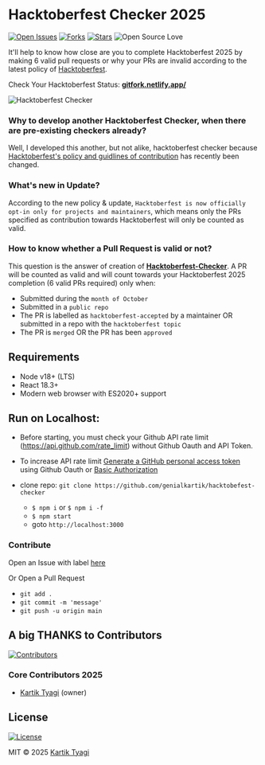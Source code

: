# Hacktoberfest Checker 2025

[![Open Issues](https://img.shields.io/github/issues/genialkartik/hacktoberfest-checker?style=for-the-badge&logo=github)](https://github.com/genialkartik/hacktoberfest-checker/issues) [![Forks](https://img.shields.io/github/forks/genialkartik/hacktoberfest-checker?style=for-the-badge&logo=github)](https://github.com/genialkartik/hacktoberfest-checker/network/members) [![Stars](https://img.shields.io/github/stars/genialkartik/hacktoberfest-checker?style=for-the-badge&logo=reverbnation)](https://github.com/code-monk08/connect-four/stargazers) ![Open Source Love](https://img.shields.io/badge/Open%20Source-%E2%99%A5-red?style=for-the-badge&logo=open-source-initiative)

It'll help to know how close are you to complete Hacktoberfest 2025 by making 6 valid pull requests or why your PRs are invalid according to the latest policy of [Hacktoberfest](https://hacktoberfest.com/participation/).

Check Your Hacktoberfest Status: **[gitfork.netlify.app/](https://gitfork.netlify.app/)**

![Hacktoberfest Checker](https://user-images.githubusercontent.com/32240906/135563258-cf53f19c-6d88-4196-a8f8-105f97c487c8.png)

### Why to develop another Hacktoberfest Checker, when there are pre-existing checkers already?

Well, I developed this another, but not alike, hacktoberfest checker because [Hacktoberfest's policy and guidlines of contribution](https://hacktoberfest.com/participation/) has recently been changed.

### What's new in Update?

According to the new policy & update, `Hacktoberfest is now officially opt-in only for projects and maintainers`,
which means only the PRs specified as contribution towards Hacktoberfest will only be counted as valid.

### How to know whether a Pull Request is valid or not?

This question is the answer of creation of **[Hacktoberfest-Checker](https://gitfork.netlify.app/)**.
A PR will be counted as valid and will count towards your Hacktoberfest 2025 completion (6 valid PRs required) only when:

- Submitted during the `month of October`
- Submitted in a `public repo`
- The PR is labelled as `hacktoberfest-accepted` by a maintainer OR submitted in a repo with the `hacktoberfest topic`
- The PR is `merged` OR the PR has been `approved`

## Requirements

- Node v18+ (LTS)
- React 18.3+
- Modern web browser with ES2020+ support

## Run on Localhost:

- Before starting, you must check your Github API rate limit (https://api.github.com/rate_limit) without Github Oauth and API Token.
- To increase API rate limit [Generate a GitHub personal access token](https://github.com/settings/tokens/new?scopes=&description=Hacktoberfest%20Checker) using Github Oauth or [Basic Authorization](https://docs.github.com/en/free-pro-team@latest/rest/reference/rate-limit)

- clone repo: `git clone https://github.com/genialkartik/hacktobefest-checker`
  - `$ npm i` or `$ npm i -f`
  - `$ npm start`
  - goto `http://localhost:3000`

### Contribute

Open an Issue with label [here](https://github.com/genialkartik/hacktoberfest-checker/issues)

Or Open a Pull Request

- `git add .`
- `git commit -m 'message'`
- `git push -u origin main`

## A big THANKS to Contributors

[![Contributors](https://img.shields.io/github/contributors/genialkartik/hacktoberfest-checker?style=for-the-badge)](https://github.com//genialkartik/Macfolio/graphs/contributors)

### Core Contributors 2025

- [Kartik Tyagi](https://github.com/genialkartik/) (owner)

## License

[![License](https://img.shields.io/github/license/genialkartik/hacktoberfest-checker?style=for-the-badge)](https://github.com/genialkartik/Macfolio/blob/master/LICENSE)

MIT © 2025 [Kartik Tyagi](https://github.com/genialkartik)

